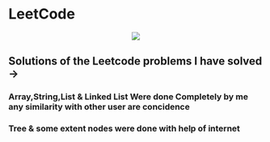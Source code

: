 # LeetCode
<div align ="center">

![](https://camo.githubusercontent.com/cc970ca71436129d452abe304b052203754cf170951dd0a2a1903613f5b32999/68747470733a2f2f692e70696e696d672e636f6d2f6f726967696e616c732f37332f65312f35342f37336531353432323031316537363365613962333033613737333865373161332e676966)

 </div>  
 
## Solutions of the Leetcode problems I have solved ->
### Array,String,List & Linked List Were done Completely by me any similarity with other user are concidence 
### Tree & some extent nodes were done with help of internet 
